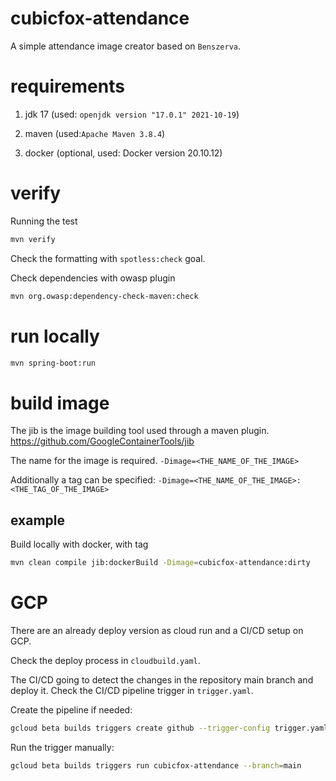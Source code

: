 # cubicfox-attendance

A simple attendance image creator based on `Benszerva`.

# requirements

1. jdk 17 (used: `openjdk version "17.0.1" 2021-10-19`)

2. maven (used:`Apache Maven 3.8.4`)

3. docker (optional, used: Docker version 20.10.12)

# verify

Running the test

```sh
mvn verify
```
Check the formatting with `spotless:check` goal.

Check dependencies with owasp plugin 

```sh
mvn org.owasp:dependency-check-maven:check
```

# run locally

```sh
mvn spring-boot:run
```

# build image
The jib is the image building tool used through a maven plugin. https://github.com/GoogleContainerTools/jib

The name for the image is required. `-Dimage=<THE_NAME_OF_THE_IMAGE>`

Additionally a tag can be specified: `-Dimage=<THE_NAME_OF_THE_IMAGE>:<THE_TAG_OF_THE_IMAGE>`

## example

Build locally with docker, with tag

```sh
mvn clean compile jib:dockerBuild -Dimage=cubicfox-attendance:dirty
```

# GCP
There are an already deploy version as cloud run and a CI/CD setup on GCP.

Check the deploy process in `cloudbuild.yaml`.

The CI/CD going to detect the changes in the repository main branch and deploy it. Check the CI/CD pipeline trigger in `trigger.yaml`.

Create the pipeline if needed:

```sh
gcloud beta builds triggers create github --trigger-config trigger.yaml
```

Run the trigger manually: 

```sh
gcloud beta builds triggers run cubicfox-attendance --branch=main
```

